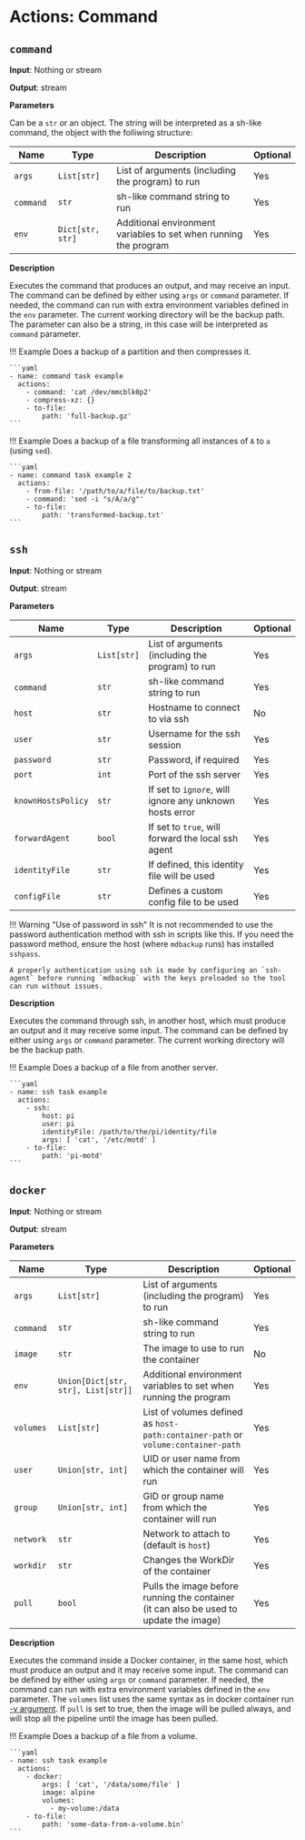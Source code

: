 # Actions: Command

## `command`

**Input**: Nothing or stream

**Output**: stream

**Parameters**

Can be a `str` or an object. The string will be interpreted as a sh-like command, the object with the folliwing structure:

| Name | Type | Description | Optional |
|------|------|-------------|----------|
| `args` | `List[str]` | List of arguments (including the program) to run | Yes |
| `command` | `str` | sh-like command string to run | Yes |
| `env` | `Dict[str, str]` | Additional environment variables to set when running the program | Yes |

**Description**

Executes the command that produces an output, and may receive an input. The command can be defined by either using `args` or `command` parameter. If needed, the command can run with extra environment variables defined in the `env` parameter. The current working directory will be the backup path. The parameter can also be a string, in this case will be interpreted as `command` parameter.

!!! Example
    Does a backup of a partition and then compresses it.

    ```yaml
    - name: command task example
      actions:
        - command: 'cat /dev/mmcblk0p2'
        - compress-xz: {}
        - to-file:
            path: 'full-backup.gz'
    ```

!!! Example
    Does a backup of a file transforming all instances of `A` to `a` (using `sed`).

    ```yaml
    - name: command task example 2
      actions:
        - from-file: '/path/to/a/file/to/backup.txt'
        - command: 'sed -i "s/A/a/g"'
        - to-file:
            path: 'transformed-backup.txt'
    ```


## `ssh`

**Input**: Nothing or stream

**Output**: stream

**Parameters**

| Name | Type | Description | Optional |
|------|------|-------------|----------|
| `args` | `List[str]` | List of arguments (including the program) to run | Yes |
| `command` | `str` | sh-like command string to run | Yes |
| `host` | `str` | Hostname to connect to via ssh | No |
| `user` | `str` | Username for the ssh session | Yes |
| `password` | `str` | Password, if required | Yes |
| `port` | `int` | Port of the ssh server | Yes |
| `knownHostsPolicy` | `str` | If set to `ignore`, will ignore any unknown hosts error | Yes |
| `forwardAgent` | `bool` | If set to `true`, will forward the local ssh agent | Yes |
| `identityFile` | `str` | If defined, this identity file will be used | Yes |
| `configFile` | `str` | Defines a custom config file to be used | Yes |

!!! Warning "Use of password in ssh"
    It is not recommended to use the password authentication method with ssh in scripts like this. If you need the password method, ensure the host (where `mdbackup` runs) has installed `sshpass`.

    A properly authentication using ssh is made by configuring an `ssh-agent` before running `mdbackup` with the keys preloaded so the tool can run without issues.

**Description**

Executes the command through ssh, in another host, which must produce an output and it may receive some input. The command can be defined by either using `args` or `command` parameter. The current working directory will be the backup path.

!!! Example
    Does a backup of a file from another server.

    ```yaml
    - name: ssh task example
      actions:
        - ssh:
            host: pi
            user: pi
            identityFile: /path/to/the/pi/identity/file
            args: [ 'cat', '/etc/motd' ]
        - to-file:
            path: 'pi-motd'
    ```


## `docker`

**Input**: Nothing or stream

**Output**: stream

**Parameters**

| Name | Type | Description | Optional |
|------|------|-------------|----------|
| `args` | `List[str]` | List of arguments (including the program) to run | Yes |
| `command` | `str` | sh-like command string to run | Yes |
| `image` | `str` | The image to use to run the container | No |
| `env` | `Union[Dict[str, str], List[str]]` | Additional environment variables to set when running the program | Yes |
| `volumes` | `List[str]` | List of volumes defined as `host-path:container-path` or `volume:container-path` | Yes |
| `user` | `Union[str, int]` | UID or user name from which the container will run | Yes |
| `group` | `Union[str, int]` | GID or group name from which the container will run | Yes |
| `network` | `str` | Network to attach to (default is `host`) | Yes |
| `workdir` | `str` | Changes the WorkDir of the container | Yes |
| `pull` | `bool` | Pulls the image before running the container (it can also be used to update the image) | Yes |

**Description**

Executes the command inside a Docker container, in the same host, which must produce an output and it may receive some input. The command can be defined by either using `args` or `command` parameter. If needed, the command can run with extra environment variables defined in the `env` parameter. The `volumes` list uses the same syntax as in docker container run [-v argument][1]. If `pull` is set to true, then the image will be pulled always, and will stop all the pipeline until the image has been pulled.

!!! Example
    Does a backup of a file from a volume.

    ```yaml
    - name: ssh task example
      actions:
        - docker:
            args: [ 'cat', '/data/some/file' ]
            image: alpine
            volumes:
              - my-volume:/data
        - to-file:
            path: 'some-data-from-a-volume.bin'
    ```


 [1]: https://docs.docker.com/storage/volumes/#start-a-container-with-a-volume
